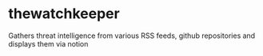 # thewatchkeeper
Gathers threat intelligence from various RSS feeds, github repositories and displays them via notion


